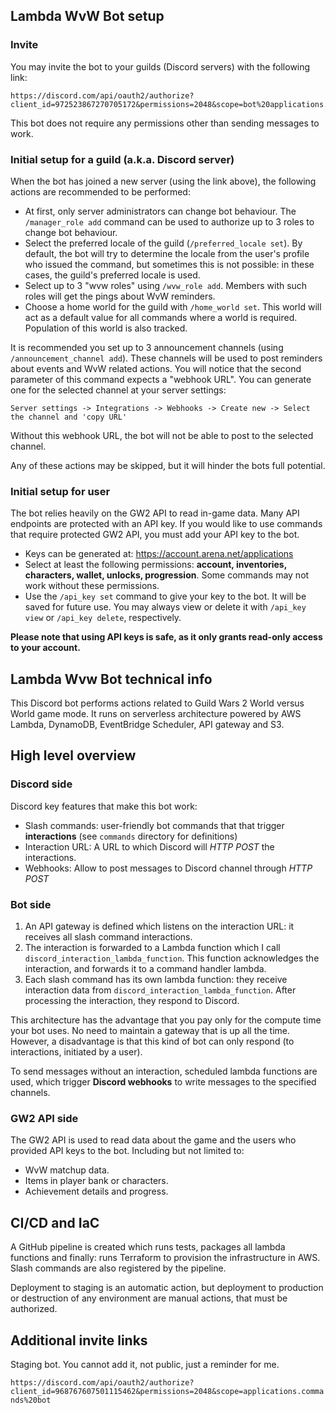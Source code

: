 ## Lambda WvW Bot setup

### Invite

You may invite the bot to your guilds (Discord servers) with the following link:

```
https://discord.com/api/oauth2/authorize?client_id=972523867270705172&permissions=2048&scope=bot%20applications.commands
```

This bot does not require any permissions other than sending messages to work.

### Initial setup for a guild (a.k.a. Discord server)

When the bot has joined a new server (using the link above), the following actions are recommended to be performed:

 - At first, only server administrators can change bot behaviour. The `/manager_role add` command can be used to 
authorize up to 3 roles to change bot behaviour.
 - Select the preferred locale of the guild (`/preferred_locale set`). By default, the bot will try to determine the locale from the 
user's profile who issued the command, but sometimes this is not possible: in these cases, the guild's preferred locale is used.
 - Select up to 3 "wvw roles" using `/wvw_role add`. Members with such roles will get the pings about WvW reminders.
 - Choose a home world for the guild with `/home_world set`. This world will act as a default value for all commands 
where a world is required. Population of this world is also tracked.

It is recommended you set up to 3 announcement channels (using `/announcement_channel add`). These channels 
will be used to post reminders about events and WvW related actions. You will notice that the second parameter 
of this command expects a "webhook URL". You can generate one for the selected channel at your server settings:

```Server settings -> Integrations -> Webhooks -> Create new -> Select the channel and 'copy URL'```

Without this webhook URL, the bot will not be able to post to the selected channel.

Any of these actions may be skipped, but it will hinder the bots full potential.

### Initial setup for user

The bot relies heavily on the GW2 API to read in-game data. Many API endpoints are protected with an API key. If 
you would like to use commands that require protected GW2 API, you must add your API key to the bot.

 - Keys can be generated at: https://account.arena.net/applications
 - Select at least the following permissions: **account, inventories, characters, wallet, unlocks, progression**.
Some commands may not work without these permissions.
 - Use the `/api_key set` command to give your key to the bot. It will be saved for future use. You may always 
view or delete it with `/api_key view` or `/api_key delete`, respectively.

**Please note that using API keys is safe, as it only grants read-only access to your account.**

## Lambda Wvw Bot technical info

This Discord bot performs actions related to Guild Wars 2 World versus World game mode. It runs on serverless 
architecture powered by AWS Lambda, DynamoDB, EventBridge Scheduler, API gateway and S3.

## High level overview

### Discord side

Discord key features that make this bot work:

 - Slash commands: user-friendly bot commands that that trigger **interactions** (see `commands` directory for definitions)
 - Interaction URL: A URL to which Discord will *HTTP POST* the interactions.
 - Webhooks: Allow to post messages to Discord channel through *HTTP POST*

### Bot side

 1. An API gateway is defined which listens on the interaction URL: it receives all slash command interactions.
 2. The interaction is forwarded to a Lambda function which I call `discord_interaction_lambda_function`. This function 
    acknowledges the interaction, and forwards it to a command handler lambda.
 3. Each slash command has its own lambda function: they receive interaction data from `discord_interaction_lambda_function`.
    After processing the interaction, they respond to Discord.

This architecture has the advantage that you pay only for the compute time your bot uses. No need to maintain a 
gateway that is up all the time. However, a disadvantage is that this kind of bot can only respond (to interactions, initiated 
by a user).

To send messages without an interaction, scheduled lambda functions are used, which trigger **Discord webhooks** 
to write messages to the specified channels.

### GW2 API side

The GW2 API is used to read data about the game and the users who provided API keys to the bot. Including but not limited to:

 - WvW matchup data.
 - Items in player bank or characters.
 - Achievement details and progress.

## CI/CD and IaC

A GitHub pipeline is created which runs tests, packages all lambda functions and finally: runs Terraform to 
provision the infrastructure in AWS. Slash commands are also registered by the pipeline.

Deployment to staging is an automatic action, but deployment to production or destruction of any environment 
are manual actions, that must be authorized.

## Additional invite links

Staging bot. You cannot add it, not public, just a reminder for me.

```https://discord.com/api/oauth2/authorize?client_id=968767607501115462&permissions=2048&scope=applications.commands%20bot```

